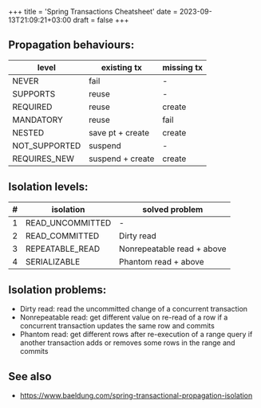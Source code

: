 +++
title = 'Spring Transactions Cheatsheet'
date = 2023-09-13T21:09:21+03:00
draft = false
+++

## Propagation behaviours:

| level         | existing tx      | missing tx |
|---------------|------------------|------------|
| NEVER         | fail             | -          |
| SUPPORTS      | reuse            | -          |
| REQUIRED      | reuse            | create     |
| MANDATORY     | reuse            | fail       |
| NESTED        | save pt + create | create     |
| NOT_SUPPORTED | suspend          | -          |
| REQUIRES_NEW  | suspend + create | create     |

## Isolation levels:

| #   | isolation        | solved problem             |
|-----|------------------|----------------------------|
| 1   | READ_UNCOMMITTED | -                          |
| 2   | READ_COMMITTED   | Dirty read                 |
| 3   | REPEATABLE_READ  | Nonrepeatable read + above |
| 4   | SERIALIZABLE     | Phantom read + above       |

## Isolation problems:

- Dirty read: read the uncommitted change of a concurrent transaction
- Nonrepeatable read: get different value on re-read of a row if a concurrent transaction updates the same row and commits
- Phantom read: get different rows after re-execution of a range query if another transaction adds or removes some rows in the range and commits

## See also

- https://www.baeldung.com/spring-transactional-propagation-isolation
